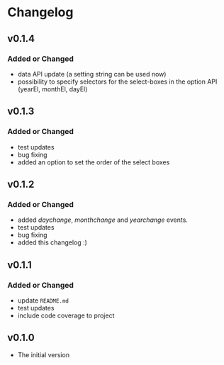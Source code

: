 # Changelog

## v0.1.4
### Added or Changed
- data API update (a setting string can be used now)
- possibility to specify selectors for the select-boxes in the option API (yearEl, monthEl, dayEl)

## v0.1.3
### Added or Changed
- test updates
- bug fixing
- added an option to set the order of the select boxes

## v0.1.2
### Added or Changed
- added *daychange*, *monthchange* and *yearchange* events.
- test updates
- bug fixing
- added this changelog :)

## v0.1.1
### Added or Changed
- update `README.md`
- test updates
- include code coverage to project

## v0.1.0
- The initial version
